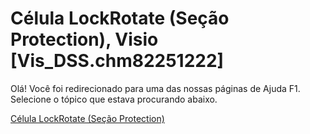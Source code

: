 
# Célula LockRotate (Seção Protection), Visio [Vis_DSS.chm82251222]

Olá! Você foi redirecionado para uma das nossas páginas de Ajuda F1. Selecione o tópico que estava procurando abaixo.

[Célula LockRotate (Seção Protection)](http://msdn.microsoft.com/library/2d97b31d-9008-307d-273a-1726007eeb34%28Office.15%29.aspx)
